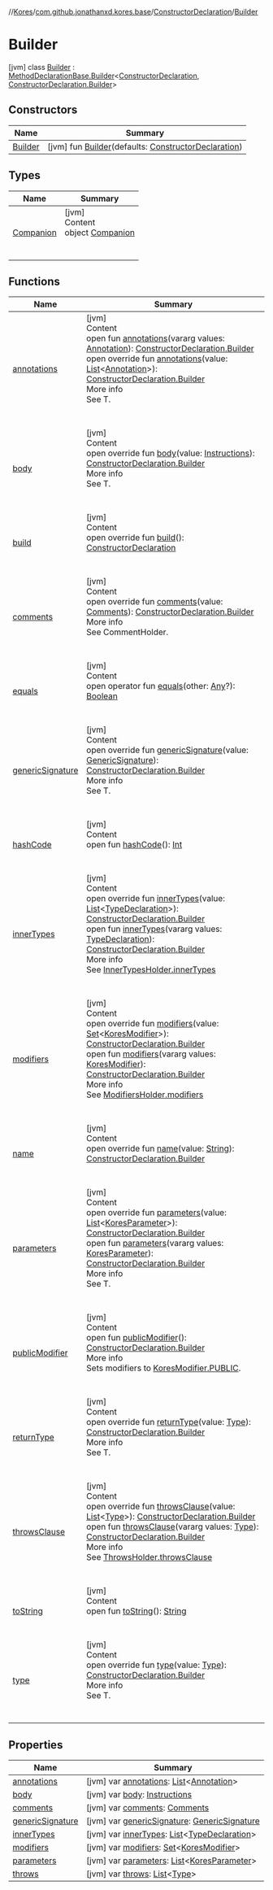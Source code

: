 //[Kores](../../../index.md)/[com.github.jonathanxd.kores.base](../../index.md)/[ConstructorDeclaration](../index.md)/[Builder](index.md)



# Builder  
 [jvm] class [Builder](index.md) : [MethodDeclarationBase.Builder](../../-method-declaration-base/-builder/index.md)<[ConstructorDeclaration](../index.md), [ConstructorDeclaration.Builder](index.md)>    


## Constructors  
  
|  Name|  Summary| 
|---|---|
| <a name="com.github.jonathanxd.kores.base/ConstructorDeclaration.Builder/Builder/#com.github.jonathanxd.kores.base.ConstructorDeclaration/PointingToDeclaration/"></a>[Builder](-builder.md)| <a name="com.github.jonathanxd.kores.base/ConstructorDeclaration.Builder/Builder/#com.github.jonathanxd.kores.base.ConstructorDeclaration/PointingToDeclaration/"></a> [jvm] fun [Builder](-builder.md)(defaults: [ConstructorDeclaration](../index.md))   <br>


## Types  
  
|  Name|  Summary| 
|---|---|
| <a name="com.github.jonathanxd.kores.base/ConstructorDeclaration.Builder.Companion///PointingToDeclaration/"></a>[Companion](-companion/index.md)| <a name="com.github.jonathanxd.kores.base/ConstructorDeclaration.Builder.Companion///PointingToDeclaration/"></a>[jvm]  <br>Content  <br>object [Companion](-companion/index.md)  <br><br><br>


## Functions  
  
|  Name|  Summary| 
|---|---|
| <a name="com.github.jonathanxd.kores.base/Annotable.Builder/annotations/#kotlin.Array[com.github.jonathanxd.kores.base.Annotation]/PointingToDeclaration/"></a>[annotations](../../-annotable/-builder/annotations.md)| <a name="com.github.jonathanxd.kores.base/Annotable.Builder/annotations/#kotlin.Array[com.github.jonathanxd.kores.base.Annotation]/PointingToDeclaration/"></a>[jvm]  <br>Content  <br>open fun [annotations](../../-annotable/-builder/annotations.md)(vararg values: [Annotation](../../-annotation/index.md)): [ConstructorDeclaration.Builder](index.md)  <br>open override fun [annotations](annotations.md)(value: [List](https://kotlinlang.org/api/latest/jvm/stdlib/kotlin.collections/-list/index.html)<[Annotation](../../-annotation/index.md)>): [ConstructorDeclaration.Builder](index.md)  <br>More info  <br>See T.  <br><br><br>
| <a name="com.github.jonathanxd.kores.base/ConstructorDeclaration.Builder/body/#com.github.jonathanxd.kores.Instructions/PointingToDeclaration/"></a>[body](body.md)| <a name="com.github.jonathanxd.kores.base/ConstructorDeclaration.Builder/body/#com.github.jonathanxd.kores.Instructions/PointingToDeclaration/"></a>[jvm]  <br>Content  <br>open override fun [body](body.md)(value: [Instructions](../../../com.github.jonathanxd.kores/-instructions/index.md)): [ConstructorDeclaration.Builder](index.md)  <br>More info  <br>See T.  <br><br><br>
| <a name="com.github.jonathanxd.kores.base/ConstructorDeclaration.Builder/build/#/PointingToDeclaration/"></a>[build](build.md)| <a name="com.github.jonathanxd.kores.base/ConstructorDeclaration.Builder/build/#/PointingToDeclaration/"></a>[jvm]  <br>Content  <br>open override fun [build](build.md)(): [ConstructorDeclaration](../index.md)  <br><br><br>
| <a name="com.github.jonathanxd.kores.base/ConstructorDeclaration.Builder/comments/#com.github.jonathanxd.kores.base.comment.Comments/PointingToDeclaration/"></a>[comments](comments.md)| <a name="com.github.jonathanxd.kores.base/ConstructorDeclaration.Builder/comments/#com.github.jonathanxd.kores.base.comment.Comments/PointingToDeclaration/"></a>[jvm]  <br>Content  <br>open override fun [comments](comments.md)(value: [Comments](../../../com.github.jonathanxd.kores.base.comment/-comments/index.md)): [ConstructorDeclaration.Builder](index.md)  <br>More info  <br>See CommentHolder.  <br><br><br>
| <a name="kotlin/Any/equals/#kotlin.Any?/PointingToDeclaration/"></a>[equals](../../../com.github.jonathanxd.kores.util/-simple-resolver/index.md#%5Bkotlin%2FAny%2Fequals%2F%23kotlin.Any%3F%2FPointingToDeclaration%2F%5D%2FFunctions%2F-1211764316)| <a name="kotlin/Any/equals/#kotlin.Any?/PointingToDeclaration/"></a>[jvm]  <br>Content  <br>open operator fun [equals](../../../com.github.jonathanxd.kores.util/-simple-resolver/index.md#%5Bkotlin%2FAny%2Fequals%2F%23kotlin.Any%3F%2FPointingToDeclaration%2F%5D%2FFunctions%2F-1211764316)(other: [Any](https://kotlinlang.org/api/latest/jvm/stdlib/kotlin/-any/index.html)?): [Boolean](https://kotlinlang.org/api/latest/jvm/stdlib/kotlin/-boolean/index.html)  <br><br><br>
| <a name="com.github.jonathanxd.kores.base/ConstructorDeclaration.Builder/genericSignature/#com.github.jonathanxd.kores.generic.GenericSignature/PointingToDeclaration/"></a>[genericSignature](generic-signature.md)| <a name="com.github.jonathanxd.kores.base/ConstructorDeclaration.Builder/genericSignature/#com.github.jonathanxd.kores.generic.GenericSignature/PointingToDeclaration/"></a>[jvm]  <br>Content  <br>open override fun [genericSignature](generic-signature.md)(value: [GenericSignature](../../../com.github.jonathanxd.kores.generic/-generic-signature/index.md)): [ConstructorDeclaration.Builder](index.md)  <br>More info  <br>See T.  <br><br><br>
| <a name="kotlin/Any/hashCode/#/PointingToDeclaration/"></a>[hashCode](../../../com.github.jonathanxd.kores.util/-simple-resolver/index.md#%5Bkotlin%2FAny%2FhashCode%2F%23%2FPointingToDeclaration%2F%5D%2FFunctions%2F-1211764316)| <a name="kotlin/Any/hashCode/#/PointingToDeclaration/"></a>[jvm]  <br>Content  <br>open fun [hashCode](../../../com.github.jonathanxd.kores.util/-simple-resolver/index.md#%5Bkotlin%2FAny%2FhashCode%2F%23%2FPointingToDeclaration%2F%5D%2FFunctions%2F-1211764316)(): [Int](https://kotlinlang.org/api/latest/jvm/stdlib/kotlin/-int/index.html)  <br><br><br>
| <a name="com.github.jonathanxd.kores.base/ConstructorDeclaration.Builder/innerTypes/#kotlin.collections.List[com.github.jonathanxd.kores.base.TypeDeclaration]/PointingToDeclaration/"></a>[innerTypes](inner-types.md)| <a name="com.github.jonathanxd.kores.base/ConstructorDeclaration.Builder/innerTypes/#kotlin.collections.List[com.github.jonathanxd.kores.base.TypeDeclaration]/PointingToDeclaration/"></a>[jvm]  <br>Content  <br>open override fun [innerTypes](inner-types.md)(value: [List](https://kotlinlang.org/api/latest/jvm/stdlib/kotlin.collections/-list/index.html)<[TypeDeclaration](../../-type-declaration/index.md)>): [ConstructorDeclaration.Builder](index.md)  <br>open fun [innerTypes](../../-inner-types-holder/-builder/inner-types.md)(vararg values: [TypeDeclaration](../../-type-declaration/index.md)): [ConstructorDeclaration.Builder](index.md)  <br>More info  <br>See [InnerTypesHolder.innerTypes](../../-inner-types-holder/inner-types.md)  <br><br><br>
| <a name="com.github.jonathanxd.kores.base/ConstructorDeclaration.Builder/modifiers/#kotlin.collections.Set[com.github.jonathanxd.kores.base.KoresModifier]/PointingToDeclaration/"></a>[modifiers](modifiers.md)| <a name="com.github.jonathanxd.kores.base/ConstructorDeclaration.Builder/modifiers/#kotlin.collections.Set[com.github.jonathanxd.kores.base.KoresModifier]/PointingToDeclaration/"></a>[jvm]  <br>Content  <br>open override fun [modifiers](modifiers.md)(value: [Set](https://kotlinlang.org/api/latest/jvm/stdlib/kotlin.collections/-set/index.html)<[KoresModifier](../../-kores-modifier/index.md)>): [ConstructorDeclaration.Builder](index.md)  <br>open fun [modifiers](../../-modifiers-holder/-builder/modifiers.md)(vararg values: [KoresModifier](../../-kores-modifier/index.md)): [ConstructorDeclaration.Builder](index.md)  <br>More info  <br>See [ModifiersHolder.modifiers](../../-modifiers-holder/modifiers.md)  <br><br><br>
| <a name="com.github.jonathanxd.kores.base/ConstructorDeclaration.Builder/name/#kotlin.String/PointingToDeclaration/"></a>[name](name.md)| <a name="com.github.jonathanxd.kores.base/ConstructorDeclaration.Builder/name/#kotlin.String/PointingToDeclaration/"></a>[jvm]  <br>Content  <br>open override fun [name](name.md)(value: [String](https://kotlinlang.org/api/latest/jvm/stdlib/kotlin/-string/index.html)): [ConstructorDeclaration.Builder](index.md)  <br><br><br>
| <a name="com.github.jonathanxd.kores.base/ConstructorDeclaration.Builder/parameters/#kotlin.collections.List[com.github.jonathanxd.kores.base.KoresParameter]/PointingToDeclaration/"></a>[parameters](parameters.md)| <a name="com.github.jonathanxd.kores.base/ConstructorDeclaration.Builder/parameters/#kotlin.collections.List[com.github.jonathanxd.kores.base.KoresParameter]/PointingToDeclaration/"></a>[jvm]  <br>Content  <br>open override fun [parameters](parameters.md)(value: [List](https://kotlinlang.org/api/latest/jvm/stdlib/kotlin.collections/-list/index.html)<[KoresParameter](../../-kores-parameter/index.md)>): [ConstructorDeclaration.Builder](index.md)  <br>open fun [parameters](../../-parameters-holder/-builder/parameters.md)(vararg values: [KoresParameter](../../-kores-parameter/index.md)): [ConstructorDeclaration.Builder](index.md)  <br>More info  <br>See T.  <br><br><br>
| <a name="com.github.jonathanxd.kores.base/ModifiersHolder.Builder/publicModifier/#/PointingToDeclaration/"></a>[publicModifier](../../-modifiers-holder/-builder/public-modifier.md)| <a name="com.github.jonathanxd.kores.base/ModifiersHolder.Builder/publicModifier/#/PointingToDeclaration/"></a>[jvm]  <br>Content  <br>open fun [publicModifier](../../-modifiers-holder/-builder/public-modifier.md)(): [ConstructorDeclaration.Builder](index.md)  <br>More info  <br>Sets modifiers to [KoresModifier.PUBLIC](../../-kores-modifier/-p-u-b-l-i-c/index.md).  <br><br><br>
| <a name="com.github.jonathanxd.kores.base/ConstructorDeclaration.Builder/returnType/#java.lang.reflect.Type/PointingToDeclaration/"></a>[returnType](return-type.md)| <a name="com.github.jonathanxd.kores.base/ConstructorDeclaration.Builder/returnType/#java.lang.reflect.Type/PointingToDeclaration/"></a>[jvm]  <br>Content  <br>open override fun [returnType](return-type.md)(value: [Type](https://docs.oracle.com/javase/8/docs/api/java/lang/reflect/Type.html)): [ConstructorDeclaration.Builder](index.md)  <br>More info  <br>See T.  <br><br><br>
| <a name="com.github.jonathanxd.kores.base/ConstructorDeclaration.Builder/throwsClause/#kotlin.collections.List[java.lang.reflect.Type]/PointingToDeclaration/"></a>[throwsClause](throws-clause.md)| <a name="com.github.jonathanxd.kores.base/ConstructorDeclaration.Builder/throwsClause/#kotlin.collections.List[java.lang.reflect.Type]/PointingToDeclaration/"></a>[jvm]  <br>Content  <br>open override fun [throwsClause](throws-clause.md)(value: [List](https://kotlinlang.org/api/latest/jvm/stdlib/kotlin.collections/-list/index.html)<[Type](https://docs.oracle.com/javase/8/docs/api/java/lang/reflect/Type.html)>): [ConstructorDeclaration.Builder](index.md)  <br>open fun [throwsClause](../../-throws-holder/-builder/throws-clause.md)(vararg values: [Type](https://docs.oracle.com/javase/8/docs/api/java/lang/reflect/Type.html)): [ConstructorDeclaration.Builder](index.md)  <br>More info  <br>See [ThrowsHolder.throwsClause](../../-throws-holder/throws-clause.md)  <br><br><br>
| <a name="kotlin/Any/toString/#/PointingToDeclaration/"></a>[toString](../../../com.github.jonathanxd.kores.util/-simple-resolver/index.md#%5Bkotlin%2FAny%2FtoString%2F%23%2FPointingToDeclaration%2F%5D%2FFunctions%2F-1211764316)| <a name="kotlin/Any/toString/#/PointingToDeclaration/"></a>[jvm]  <br>Content  <br>open fun [toString](../../../com.github.jonathanxd.kores.util/-simple-resolver/index.md#%5Bkotlin%2FAny%2FtoString%2F%23%2FPointingToDeclaration%2F%5D%2FFunctions%2F-1211764316)(): [String](https://kotlinlang.org/api/latest/jvm/stdlib/kotlin/-string/index.html)  <br><br><br>
| <a name="com.github.jonathanxd.kores.base/MethodDeclarationBase.Builder/type/#java.lang.reflect.Type/PointingToDeclaration/"></a>[type](../../-method-declaration-base/-builder/type.md)| <a name="com.github.jonathanxd.kores.base/MethodDeclarationBase.Builder/type/#java.lang.reflect.Type/PointingToDeclaration/"></a>[jvm]  <br>Content  <br>open override fun [type](../../-method-declaration-base/-builder/type.md)(value: [Type](https://docs.oracle.com/javase/8/docs/api/java/lang/reflect/Type.html)): [ConstructorDeclaration.Builder](index.md)  <br>More info  <br>See T.  <br><br><br>


## Properties  
  
|  Name|  Summary| 
|---|---|
| <a name="com.github.jonathanxd.kores.base/ConstructorDeclaration.Builder/annotations/#/PointingToDeclaration/"></a>[annotations](annotations.md)| <a name="com.github.jonathanxd.kores.base/ConstructorDeclaration.Builder/annotations/#/PointingToDeclaration/"></a> [jvm] var [annotations](annotations.md): [List](https://kotlinlang.org/api/latest/jvm/stdlib/kotlin.collections/-list/index.html)<[Annotation](../../-annotation/index.md)>   <br>
| <a name="com.github.jonathanxd.kores.base/ConstructorDeclaration.Builder/body/#/PointingToDeclaration/"></a>[body](body.md)| <a name="com.github.jonathanxd.kores.base/ConstructorDeclaration.Builder/body/#/PointingToDeclaration/"></a> [jvm] var [body](body.md): [Instructions](../../../com.github.jonathanxd.kores/-instructions/index.md)   <br>
| <a name="com.github.jonathanxd.kores.base/ConstructorDeclaration.Builder/comments/#/PointingToDeclaration/"></a>[comments](comments.md)| <a name="com.github.jonathanxd.kores.base/ConstructorDeclaration.Builder/comments/#/PointingToDeclaration/"></a> [jvm] var [comments](comments.md): [Comments](../../../com.github.jonathanxd.kores.base.comment/-comments/index.md)   <br>
| <a name="com.github.jonathanxd.kores.base/ConstructorDeclaration.Builder/genericSignature/#/PointingToDeclaration/"></a>[genericSignature](generic-signature.md)| <a name="com.github.jonathanxd.kores.base/ConstructorDeclaration.Builder/genericSignature/#/PointingToDeclaration/"></a> [jvm] var [genericSignature](generic-signature.md): [GenericSignature](../../../com.github.jonathanxd.kores.generic/-generic-signature/index.md)   <br>
| <a name="com.github.jonathanxd.kores.base/ConstructorDeclaration.Builder/innerTypes/#/PointingToDeclaration/"></a>[innerTypes](inner-types.md)| <a name="com.github.jonathanxd.kores.base/ConstructorDeclaration.Builder/innerTypes/#/PointingToDeclaration/"></a> [jvm] var [innerTypes](inner-types.md): [List](https://kotlinlang.org/api/latest/jvm/stdlib/kotlin.collections/-list/index.html)<[TypeDeclaration](../../-type-declaration/index.md)>   <br>
| <a name="com.github.jonathanxd.kores.base/ConstructorDeclaration.Builder/modifiers/#/PointingToDeclaration/"></a>[modifiers](modifiers.md)| <a name="com.github.jonathanxd.kores.base/ConstructorDeclaration.Builder/modifiers/#/PointingToDeclaration/"></a> [jvm] var [modifiers](modifiers.md): [Set](https://kotlinlang.org/api/latest/jvm/stdlib/kotlin.collections/-set/index.html)<[KoresModifier](../../-kores-modifier/index.md)>   <br>
| <a name="com.github.jonathanxd.kores.base/ConstructorDeclaration.Builder/parameters/#/PointingToDeclaration/"></a>[parameters](parameters.md)| <a name="com.github.jonathanxd.kores.base/ConstructorDeclaration.Builder/parameters/#/PointingToDeclaration/"></a> [jvm] var [parameters](parameters.md): [List](https://kotlinlang.org/api/latest/jvm/stdlib/kotlin.collections/-list/index.html)<[KoresParameter](../../-kores-parameter/index.md)>   <br>
| <a name="com.github.jonathanxd.kores.base/ConstructorDeclaration.Builder/throws/#/PointingToDeclaration/"></a>[throws](throws.md)| <a name="com.github.jonathanxd.kores.base/ConstructorDeclaration.Builder/throws/#/PointingToDeclaration/"></a> [jvm] var [throws](throws.md): [List](https://kotlinlang.org/api/latest/jvm/stdlib/kotlin.collections/-list/index.html)<[Type](https://docs.oracle.com/javase/8/docs/api/java/lang/reflect/Type.html)>   <br>


